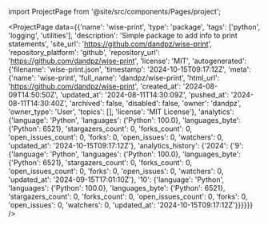 
import ProjectPage from '@site/src/components/Pages/project';

<ProjectPage
    data={{'name': 'wise-print', 'type': 'package', 'tags': ['python', 'logging', 'utilities'], 'description': 'Simple package to add info to print statements', 'site_url': 'https://github.com/dandpz/wise-print', 'repository_platform': 'github', 'repository_url': 'https://github.com/dandpz/wise-print', 'license': 'MIT', 'autogenerated': {'filename': 'wise-print.json', 'timestamp': '2024-10-15T09:17:12Z', 'meta': {'name': 'wise-print', 'full_name': 'dandpz/wise-print', 'html_url': 'https://github.com/dandpz/wise-print', 'created_at': '2024-08-09T14:50:50Z', 'updated_at': '2024-08-11T14:30:09Z', 'pushed_at': '2024-08-11T14:30:40Z', 'archived': false, 'disabled': false, 'owner': 'dandpz', 'owner_type': 'User', 'topics': [], 'license': 'MIT License'}, 'analytics': {'language': 'Python', 'languages': {'Python': 100.0}, 'languages_byte': {'Python': 6521}, 'stargazers_count': 0, 'forks_count': 0, 'open_issues_count': 0, 'forks': 0, 'open_issues': 0, 'watchers': 0, 'updated_at': '2024-10-15T09:17:12Z'}, 'analytics_history': {'2024': {'9': {'language': 'Python', 'languages': {'Python': 100.0}, 'languages_byte': {'Python': 6521}, 'stargazers_count': 0, 'forks_count': 0, 'open_issues_count': 0, 'forks': 0, 'open_issues': 0, 'watchers': 0, 'updated_at': '2024-09-15T17:01:10Z'}, '10': {'language': 'Python', 'languages': {'Python': 100.0}, 'languages_byte': {'Python': 6521}, 'stargazers_count': 0, 'forks_count': 0, 'open_issues_count': 0, 'forks': 0, 'open_issues': 0, 'watchers': 0, 'updated_at': '2024-10-15T09:17:12Z'}}}}}}
/>
